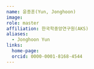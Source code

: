 ```yaml
---
name: 윤종훈(Yun, Jonghoon)
image: 
role: master
affiliation: 한국학중앙연구원(AKS)
aliases:
  - Jonghoon Yun
links:
  home-page: 
  orcid: 0000-0001-8168-4544
---
```

